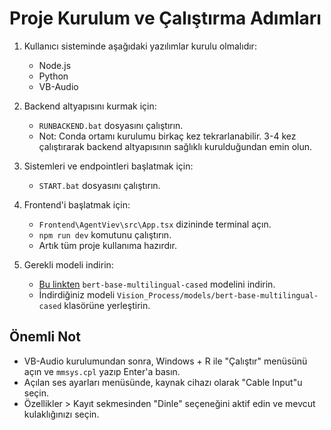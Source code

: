 # Proje Kurulum ve Çalıştırma Adımları

1. Kullanıcı sisteminde aşağıdaki yazılımlar kurulu olmalıdır:
   - Node.js
   - Python
   - VB-Audio

2. Backend altyapısını kurmak için:
   - `RUNBACKEND.bat` dosyasını çalıştırın.
   - Not: Conda ortamı kurulumu birkaç kez tekrarlanabilir. 3-4 kez çalıştırarak backend altyapısının sağlıklı kurulduğundan emin olun.

3. Sistemleri ve endpointleri başlatmak için:
   - `START.bat` dosyasını çalıştırın.

4. Frontend'i başlatmak için:
   - `Frontend\AgentViev\src\App.tsx` dizininde terminal açın.
   - `npm run dev` komutunu çalıştırın.
   - Artık tüm proje kullanıma hazırdır.

5. Gerekli modeli indirin:
   - [Bu linkten](https://drive.google.com/file/d/1znrWahVgTuJ8KonPSqbajfilapdVyw-l/view?usp=drive_link) `bert-base-multilingual-cased` modelini indirin.
   - İndirdiğiniz modeli `Vision_Process/models/bert-base-multilingual-cased` klasörüne yerleştirin.

## Önemli Not

- VB-Audio kurulumundan sonra, Windows + R ile "Çalıştır" menüsünü açın ve `mmsys.cpl` yazıp Enter'a basın.
- Açılan ses ayarları menüsünde, kaynak cihazı olarak "Cable Input"u seçin.
- Özellikler > Kayıt sekmesinden "Dinle" seçeneğini aktif edin ve mevcut kulaklığınızı seçin.
